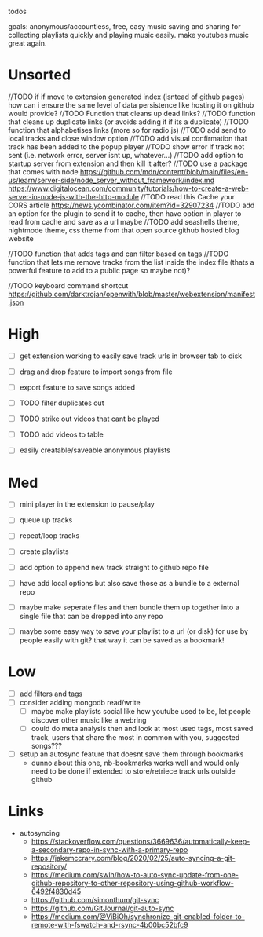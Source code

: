 todos

goals: anonymous/accountless, free, easy music saving and sharing for collecting playlists quickly and playing music easily. make youtubes music great again.
  
# Unsorted
//TODO if if move to extension generated index (isntead of github pages) how can i ensure the same level of data persistence like hosting it on github would provide?
//TODO Function that cleans up dead links?
//TODO function that cleans up duplicate links (or avoids adding it if its a duplicate)
//TODO function that alphabetises links (more so for radio.js)
//TODO add send to local tracks and close window option 
//TODO add visual confirmation that track has been added to the popup player
//TODO show error if track not sent (i.e. network error, server isnt up, whatever...)
//TODO add option to startup server from extension and then kill it after?
//TODO use a package that comes with node 
    https://github.com/mdn/content/blob/main/files/en-us/learn/server-side/node_server_without_framework/index.md
    https://www.digitalocean.com/community/tutorials/how-to-create-a-web-server-in-node-js-with-the-http-module
//TODO read this Cache your CORS article https://news.ycombinator.com/item?id=32907234
//TODO add an option for the plugin to send it to cache, then have option in player to read from cache and save as a url maybe
//TODO add seashells theme, nightmode theme, css theme from that open source github hosted blog website

//TODO function that adds tags and can filter based on tags 
//TODO function that lets me remove tracks from the list inside the index file (thats a powerful feature to add to a public page so maybe not)?

//TODO keyboard command shortcut https://github.com/darktrojan/openwith/blob/master/webextension/manifest.json

# High
- [ ] get extension working to easily save track urls in browser tab to disk
- [ ] drag and drop feature to import songs from file
- [ ] export feature to save songs added
- [ ] TODO filter duplicates out
- [ ] TODO strike out videos that cant be played
- [ ] TODO add videos to table
- [ ] easily creatable/saveable anonymous playlists



# Med
- [ ] mini player in the extension to pause/play
- [ ] queue up tracks
- [ ] repeat/loop tracks
- [ ] create playlists
- [ ] add option to append new track straight to github repo file
- [ ] have add local options but also save those as a bundle to a external repo
- [ ] maybe make seperate files and then bundle them up together into a single file that can be dropped into any repo
- [ ] maybe some easy way to save your playlist to a url (or disk) for use by people easily with git? that way it can be saved as a bookmark!


# Low
- [ ] add filters and tags
- [ ] consider adding mongodb read/write 
    - [ ] maybe make playlists social like how youtube used to be, let people discover other music like a webring
    - [ ] could do meta analysis then and look at most used tags, most saved track, users that share the most in common with you, suggested songs???
- [ ] setup an autosync feature that doesnt save them through bookmarks 
    - dunno about this one, nb-bookmarks works well and would only need to be done if extended to store/retriece track urls outside github


# Links
- autosyncing
    - https://stackoverflow.com/questions/3669636/automatically-keep-a-secondary-repo-in-sync-with-a-primary-repo
    - https://jakemccrary.com/blog/2020/02/25/auto-syncing-a-git-repository/
    - https://medium.com/swlh/how-to-auto-sync-update-from-one-github-repository-to-other-repository-using-github-workflow-6492f4830d45
    - https://github.com/simonthum/git-sync
    - https://github.com/GitJournal/git-auto-sync
    - https://medium.com/@ViBiOh/synchronize-git-enabled-folder-to-remote-with-fswatch-and-rsync-4b00bc52bfc9
